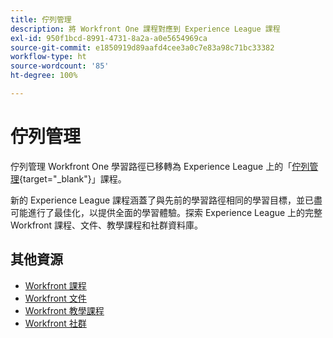 ```yaml
---
title: 佇列管理
description: 將 Workfront One 課程對應到 Experience League 課程
exl-id: 950f1bcd-8991-4731-8a2a-a0e5654969ca
source-git-commit: e1850919d89aafd4cee3a0c7e83a98c71bc33382
workflow-type: ht
source-wordcount: '85'
ht-degree: 100%

---
```


# 佇列管理

佇列管理 Workfront One 學習路徑已移轉為 Experience League 上的「[佇列管理](https://experienceleague.adobe.com/?recommended=Workfront-U-1-2022.1.request-queues){target="_blank"}」課程。

新的 Experience League 課程涵蓋了與先前的學習路徑相同的學習目標，並已盡可能進行了最佳化，以提供全面的學習體驗。探索 Experience League 上的完整 Workfront 課程、文件、教學課程和社群資料庫。

## 其他資源

* [Workfront 課程](https://experienceleague.adobe.com/?lang=en&amp;Solution=Workfront#courses)
* [Workfront 文件](https://experienceleague.adobe.com/docs/workfront.html)
* [Workfront 教學課程](https://experienceleague.adobe.com/docs/workfront-learn/tutorials-workfront/home.html)
* [Workfront 社群](https://experienceleaguecommunities.adobe.com/t5/workfront/ct-p/workfront)
